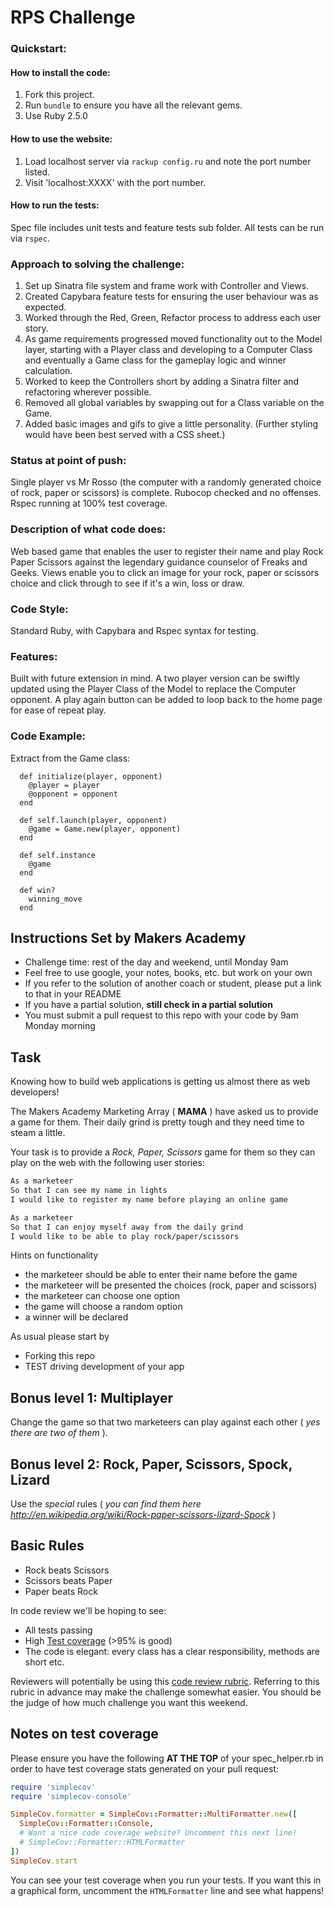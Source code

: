 # RPS Challenge

### Quickstart:
#### How to install the code:
1. Fork this project.
2. Run ```bundle``` to ensure you have all the relevant gems.
3. Use Ruby 2.5.0

#### How to use the website:
1. Load localhost server via ```rackup config.ru``` and note the port number listed.
2. Visit 'localhost:XXXX' with the port number.

#### How to run the tests:
Spec file includes unit tests and feature tests sub folder. All tests can be run via ```rspec```.


### Approach to solving the challenge:

1. Set up Sinatra file system and frame work with Controller and Views.
2. Created Capybara feature tests for ensuring the user behaviour was as expected.
3. Worked through the Red, Green, Refactor process to address each user story.
4. As game requirements progressed moved functionality out to the Model layer, starting with a Player class and developing to a Computer Class and eventually a Game class for the gameplay logic and winner calculation.
5. Worked to keep the Controllers short by adding a Sinatra filter and refactoring wherever possible.
6. Removed all global variables by swapping out for a Class variable on the Game.
7. Added basic images and gifs to give a little personality. (Further styling would have been best served with a CSS sheet.)

### Status at point of push:
Single player vs Mr Rosso (the computer with a randomly generated choice of rock, paper or scissors) is complete.
Rubocop checked and no offenses.
Rspec running at 100% test coverage.

### Description of what code does:
Web based game that enables the user to register their name and play Rock Paper Scissors against the legendary guidance counselor of Freaks and Geeks. Views enable you to click an image for your rock, paper or scissors choice and click through to see if it's a win, loss or draw.  

### Code Style:
Standard Ruby, with Capybara and Rspec syntax for testing.

### Features:
Built with future extension in mind. A two player version can be swiftly updated using the Player Class of the Model to replace the Computer opponent.
A play again button can be added to loop back to the home page for ease of repeat play.

### Code Example:
Extract from the Game class:
```
  def initialize(player, opponent)
    @player = player
    @opponent = opponent
  end

  def self.launch(player, opponent)
    @game = Game.new(player, opponent)
  end

  def self.instance
    @game
  end

  def win?
    winning_move
  end
```

Instructions Set by Makers Academy
-------

* Challenge time: rest of the day and weekend, until Monday 9am
* Feel free to use google, your notes, books, etc. but work on your own
* If you refer to the solution of another coach or student, please put a link to that in your README
* If you have a partial solution, **still check in a partial solution**
* You must submit a pull request to this repo with your code by 9am Monday morning

Task
----

Knowing how to build web applications is getting us almost there as web developers!

The Makers Academy Marketing Array ( **MAMA** ) have asked us to provide a game for them. Their daily grind is pretty tough and they need time to steam a little.

Your task is to provide a _Rock, Paper, Scissors_ game for them so they can play on the web with the following user stories:

```sh
As a marketeer
So that I can see my name in lights
I would like to register my name before playing an online game

As a marketeer
So that I can enjoy myself away from the daily grind
I would like to be able to play rock/paper/scissors
```

Hints on functionality

- the marketeer should be able to enter their name before the game
- the marketeer will be presented the choices (rock, paper and scissors)
- the marketeer can choose one option
- the game will choose a random option
- a winner will be declared


As usual please start by

* Forking this repo
* TEST driving development of your app


## Bonus level 1: Multiplayer

Change the game so that two marketeers can play against each other ( _yes there are two of them_ ).

## Bonus level 2: Rock, Paper, Scissors, Spock, Lizard

Use the _special_ rules ( _you can find them here http://en.wikipedia.org/wiki/Rock-paper-scissors-lizard-Spock_ )

## Basic Rules

- Rock beats Scissors
- Scissors beats Paper
- Paper beats Rock

In code review we'll be hoping to see:

* All tests passing
* High [Test coverage](https://github.com/makersacademy/course/blob/master/pills/test_coverage.md) (>95% is good)
* The code is elegant: every class has a clear responsibility, methods are short etc.

Reviewers will potentially be using this [code review rubric](docs/review.md).  Referring to this rubric in advance may make the challenge somewhat easier.  You should be the judge of how much challenge you want this weekend.

Notes on test coverage
----------------------

Please ensure you have the following **AT THE TOP** of your spec_helper.rb in order to have test coverage stats generated
on your pull request:

```ruby
require 'simplecov'
require 'simplecov-console'

SimpleCov.formatter = SimpleCov::Formatter::MultiFormatter.new([
  SimpleCov::Formatter::Console,
  # Want a nice code coverage website? Uncomment this next line!
  # SimpleCov::Formatter::HTMLFormatter
])
SimpleCov.start
```

You can see your test coverage when you run your tests. If you want this in a graphical form, uncomment the `HTMLFormatter` line and see what happens!
